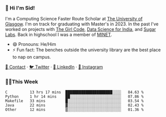 ### 👋 Hi I'm Sid!
I'm a Computing Science Faster Route Scholar at [The University of Glasgow](https://gla.ac.uk). I'm on track for graduating with Master's in 2023. In the past I've worked on projects with [The Girl Code](https://thegirlcode.co/), [Data Science for India](), and [Sugar Labs](https://sugarlabs.org/). Back in highschool I was a member of [MINET](https://minet.co/). 

- 😄 Pronouns: He/Him
- ⚡ Fun fact: The benches outside the university library are the best place to nap on campus.

[📇 Contact](https://sid.gg/) · [🐦 Twitter](https://twitter.com/scholaronroad) · [👔 LinkedIn](https://linkedin.com/in/sidhant-bhavnani) · [📸 Instagram](https://www.instagram.com/bhavnani.pvt/) 

### 👨‍💻This Week
<!--START_SECTION:waka-->
```text
C          13 hrs 17 mins  █████████████████████░░░░   84.63 % 
Python     1 hr 14 mins    ██░░░░░░░░░░░░░░░░░░░░░░░   07.86 % 
Makefile   33 mins         █░░░░░░░░░░░░░░░░░░░░░░░░   03.54 % 
Java       22 mins         ▓░░░░░░░░░░░░░░░░░░░░░░░░   02.43 % 
Other      12 mins         ▒░░░░░░░░░░░░░░░░░░░░░░░░   01.36 % 
```
<!--END_SECTION:waka-->
